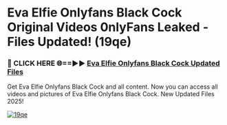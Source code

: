 # Eva Elfie Onlyfans Black Cock Original Videos 0nlyFans Leaked - Files Updated! (19qe)

<h3>🔴 CLICK HERE 🌐==►► <a href="https://tinyurl.com/2wckxsce" rel="nofollow">Eva Elfie Onlyfans Black Cock Updated Files</a></h3>

Get Eva Elfie Onlyfans Black Cock and all content. Now you can access all videos and pictures of Eva Elfie Onlyfans Black Cock. New Updated Files 2025!

[![19qe](https://i.imgur.com/AFduVYN.gif)](https://tinyurl.com/2wckxsce)
